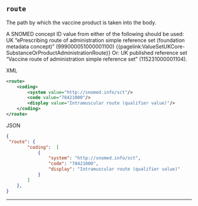 ## `route`

The path by which the vaccine product is taken into the body.

A SNOMED concept ID value from either of the following should be used:
UK “ePrescribing route of administration simple reference set (foundation metadata concept)” (999000051000001100) {{pagelink:ValueSetUKCore-SubstanceOrProductAdministrationRoute}}
Or:
UK published reference set “Vaccine route of administration simple reference set” (115231000001104).


XML
```xml
<route>
    <coding>
        <system value="http://snomed.info/sct"/>
        <code value="78421000"/>
        <display value="Intramuscular route (qualifier value)"/>
    </coding>
</route>    
```



JSON
```json
{
 "route": {
        "coding":  [
            {
                "system": "http://snomed.info/sct",
                "code": "78421000",
                "display": "Intramuscular route (qualifier value)"
            }
        ]
    },
}
```

---
